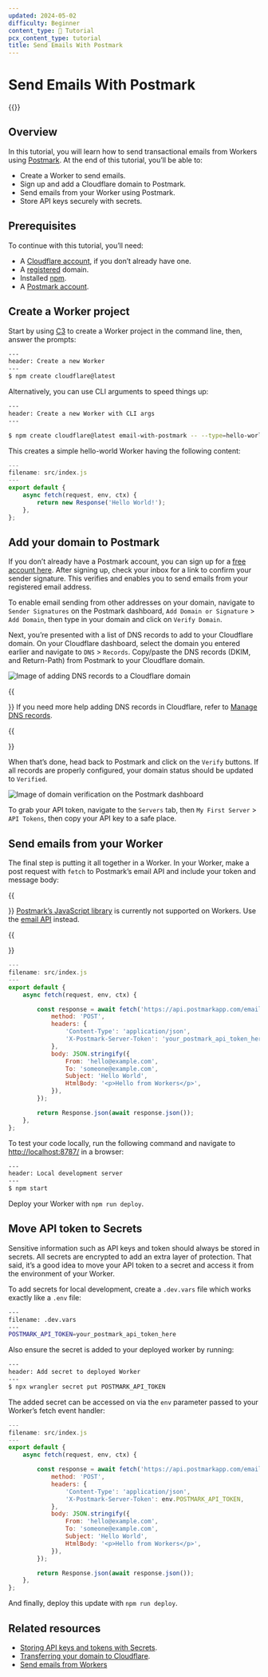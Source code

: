 ```yaml
---
updated: 2024-05-02
difficulty: Beginner
content_type: 📝 Tutorial
pcx_content_type: tutorial
title: Send Emails With Postmark
---
```


# Send Emails With Postmark

{{<render file="_tutorials-before-you-start.md">}}

## Overview

In this tutorial, you will learn how to send transactional emails from Workers using [Postmark](https://postmarkapp.com/). At the end of this tutorial, you’ll be able to:

- Create a Worker to send emails.
- Sign up and add a Cloudflare domain to Postmark.
- Send emails from your Worker using Postmark.
- Store API keys securely with secrets.

## Prerequisites

To continue with this tutorial, you’ll need:

- A [Cloudflare account](https://dash.cloudflare.com/sign-up/workers-and-pages), if you don’t already have one.
- A [registered](/registrar/get-started/register-domain/) domain.
- Installed [npm](https://docs.npmjs.com/getting-started).
- A [Postmark account](https://account.postmarkapp.com/sign_up).

## Create a Worker project

Start by using [C3](/pages/get-started/c3/) to create a Worker project in the command line, then, answer the prompts:

```bash
---
header: Create a new Worker
---
$ npm create cloudflare@latest
```

Alternatively, you can use CLI arguments to speed things up:

```bash
---
header: Create a new Worker with CLI args
---

$ npm create cloudflare@latest email-with-postmark -- --type=hello-world --ts=false --git=true --deploy=false
```

This creates a simple hello-world Worker having the following content:

```jsx
---
filename: src/index.js
---
export default {
	async fetch(request, env, ctx) {
		return new Response('Hello World!');
	},
};

```

## Add your domain to Postmark

If you don’t already have a Postmark account, you can sign up for a [free account here](https://account.postmarkapp.com/sign_up). After signing up, check your inbox for a link to confirm your sender signature. This verifies and enables you to send emails from your registered email address.

To enable email sending from other addresses on your domain, navigate to `Sender Signatures` on the Postmark dashboard, `Add Domain or Signature` > `Add Domain`, then type in your domain and click on `Verify Domain`.

Next, you’re presented with a list of DNS records to add to your Cloudflare domain. On your Cloudflare dashboard, select the domain you entered earlier and navigate to `DNS` > `Records`. Copy/paste the DNS records (DKIM, and Return-Path) from Postmark to your Cloudflare domain.

![Image of adding DNS records to a Cloudflare domain](/images/workers/tutorials/postmark/add_dns_records.png)

{{<Aside type="note">}}
If you need more help adding DNS records in Cloudflare, refer to [Manage DNS records](/dns/manage-dns-records/how-to/create-dns-records/).

{{</Aside>}}

When that’s done, head back to Postmark and click on the `Verify` buttons. If all records are properly configured, your domain status should be updated to `Verified`.

![Image of domain verification on the Postmark dashboard](/images/workers/tutorials/postmark/verified_domain.png)

To grab your API token, navigate to the `Servers` tab, then `My First Server` > `API Tokens`, then copy your API key to a safe place.

## Send emails from your Worker

The final step is putting it all together in a Worker. In your Worker, make a post request with `fetch` to Postmark’s email API and include your token and message body:

{{<Aside type="note">}}
[Postmark’s JavaScript library](https://www.npmjs.com/package/postmark) is currently not supported on Workers. Use the [email API](https://postmarkapp.com/developer/user-guide/send-email-with-api) instead.

{{</Aside>}}

```jsx
---
filename: src/index.js
---
export default {
	async fetch(request, env, ctx) {

		const response = await fetch('https://api.postmarkapp.com/email', {
			method: 'POST',
			headers: {
				'Content-Type': 'application/json',
				'X-Postmark-Server-Token': 'your_postmark_api_token_here',
			},
			body: JSON.stringify({
				From: 'hello@example.com',
				To: 'someone@example.com',
				Subject: 'Hello World',
				HtmlBody: '<p>Hello from Workers</p>',
			}),
		});

		return Response.json(await response.json());
	},
};
```

To test your code locally, run the following command and navigate to [http://localhost:8787/](http://localhost:8787/) in a browser:

```bash
---
header: Local development server
---
$ npm start
```

Deploy your Worker with `npm run deploy`.

## Move API token to Secrets

Sensitive information such as API keys and token should always be stored in secrets. All secrets are encrypted to add an extra layer of protection. That said, it’s a good idea to move your API token to a secret and access it from the environment of your Worker.

To add secrets for local development, create a `.dev.vars` file which works exactly like a `.env` file:

```bash
---
filename: .dev.vars
---
POSTMARK_API_TOKEN=your_postmark_api_token_here
```

Also ensure the secret is added to your deployed worker by running:

```bash
---
header: Add secret to deployed Worker
---
$ npx wrangler secret put POSTMARK_API_TOKEN
```

The added secret can be accessed on via the `env` parameter passed to your Worker’s fetch event handler:

```jsx
---
filename: src/index.js
---
export default {
	async fetch(request, env, ctx) {

		const response = await fetch('https://api.postmarkapp.com/email', {
			method: 'POST',
			headers: {
				'Content-Type': 'application/json',
				'X-Postmark-Server-Token': env.POSTMARK_API_TOKEN,
			},
			body: JSON.stringify({
				From: 'hello@example.com',
				To: 'someone@example.com',
				Subject: 'Hello World',
				HtmlBody: '<p>Hello from Workers</p>',
			}),
		});

		return Response.json(await response.json());
	},
};
```

And finally, deploy this update with `npm run deploy`.

## Related resources

- [Storing API keys and tokens with Secrets](/workers/configuration/secrets/).
- [Transferring your domain to Cloudflare](/registrar/get-started/transfer-domain-to-cloudflare/).
- [Send emails from Workers](/email-routing/email-workers/send-email-workers/)
